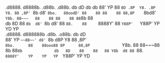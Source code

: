 .d8888. d8888b.  .d88b.   .d88b.  db   dD db    db 
88'  YP 88  `8D .8P  Y8. .8P  Y8. 88 ,8P' `8b  d8' 
`8bo.   88oodD' 88    88 88    88 88,8P    `8bd8'  
  `Y8b. 88~~~   88    88 88    88 88`8b      88    
db   8D 88      `8b  d8' `8b  d8' 88 `88.    88    
`8888Y' 88       `Y88P'   `Y88P'  YP   YD    YP    
.d8888. d888888b  .d8b.   .o88b. db   dD           
88'  YP `~~88~~' d8' `8b d8P  Y8 88 ,8P'           
`8bo.      88    88ooo88 8P      88,8P             
  `Y8b.    88    88~~~88 8b      88`8b             
db   8D    88    88   88 Y8b  d8 88 `88.           
`8888Y'    YP    YP   YP  `Y88P' YP   YD           
                                                   
                                                   
